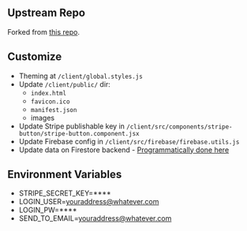 ## Upstream Repo

Forked from [this repo](https://github.com/AdnanHodzic/containerized-wordpress-project).

## Customize
- Theming at `/client/global.styles.js`
- Update `/client/public/` dir:
    - `index.html`
    - `favicon.ico`
    - `manifest.json`
    - images
- Update Stripe publishable key in `/client/src/components/stripe-button/stripe-button.component.jsx`
- Update Firebase config in `/client/src/firebase/firebase.utils.js`
- Update data on Firestore backend - [Programmatically done here](https://www.udemy.com/course/complete-react-developer-zero-to-mastery/learn/lecture/15189164#content)

## Environment Variables
- STRIPE_SECRET_KEY=****
- LOGIN_USER=youraddress@whatever.com
- LOGIN_PW=****
- SEND_TO_EMAIL=youraddress@whatever.com
